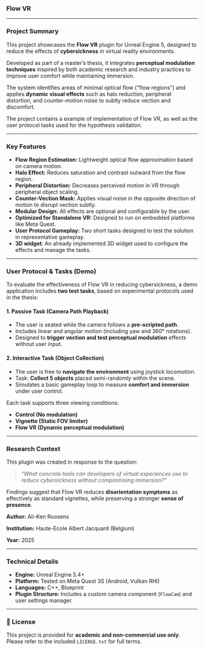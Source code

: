 ### Flow VR

---

### Project Summary

This project showcases the **Flow VR** plugin for Unreal Engine 5, designed to reduce the effects of **cybersickness** in virtual reality environments.

Developed as part of a master’s thesis, it integrates **perceptual modulation techniques** inspired by both academic research and industry practices to improve user comfort while maintaining immersion.

The system identifies areas of minimal optical flow ("flow regions") and applies **dynamic visual effects** such as halo reduction, peripheral distortion, and counter-motion noise to subtly reduce vection and discomfort.

The project contains a example of implementation of Flow VR, as well as the user protocol tasks used for the hypothesis validation.

---

### Key Features

* **Flow Region Estimation:** Lightweight optical flow approximation based on camera motion.
* **Halo Effect:** Reduces saturation and contrast outward from the flow region.
* **Peripheral Distortion:** Decreases perceived motion in VR through peripheral object scaling.
* **Counter-Vection Mask:** Applies visual noise in the opposite direction of motion to disrupt vection subtly.
* **Modular Design:** All effects are optional and configurable by the user.
* **Optimized for Standalone VR:** Designed to run on embedded platforms like Meta Quest.
* **User Protocol Gameplay:** Two short tasks designed to test the solution in representative gameplay.
* **3D widget**: An already implemented 3D widget used to configure the effects and manage the tasks.

---

### User Protocol & Tasks (Demo)

To evaluate the effectiveness of Flow VR in reducing cybersickness, a demo application includes **two test tasks**, based on experimental protocols used in the thesis:

#### 1. **Passive Task (Camera Path Playback)**

* The user is seated while the camera follows a **pre-scripted path**.
* Includes linear and angular motion (including yaw and 360° rotations).
* Designed to **trigger vection and test perceptual modulation** effects without user input.

#### 2. **Interactive Task (Object Collection)**

* The user is free to **navigate the environment** using joystick locomotion.
* Task: **Collect 5 objects** placed semi-randomly within the scene.
* Simulates a basic gameplay loop to measure **comfort and immersion** under user control.

Each task supports three viewing conditions:

* **Control (No modulation)**
* **Vignette (Static FOV limiter)**
* **Flow VR (Dynamic perceptual modulation)**

---

### Research Context

This plugin was created in response to the question:

> *"What concrete tools can developers of virtual experiences use to reduce cybersickness without compromising immersion?"*

Findings suggest that Flow VR reduces **disorientation symptoms** as effectively as standard vignettes, while preserving a stronger **sense of presence**.

**Author:** Ali-Ken Roosens

**Institution:** Haute-Ecole Albert Jacquard (Belgium)

**Year:** 2025

---

### Technical Details

* **Engine:** Unreal Engine 5.4+
* **Platform:** Tested on Meta Quest 3S (Android, Vulkan RHI)
* **Languages:** C++, Blueprint
* **Plugin Structure:** Includes a custom camera component (`FlowCam`) and user settings manager.

---

### 📄 License

This project is provided for **academic and non-commercial use only**. Please refer to the included `LICENSE.txt` for full terms.
